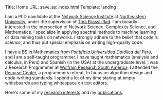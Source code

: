 Title: Home
URL:
save_as: index.html
Template: landing


I am a PhD candidate at the [Network Science
Institute](https://www.networkscienceinstitute.com/) at [Northeastern
University](https://www.northeastern.edu/), under the supervision of [Tina
Eliassi-Rad](http://eliassi.org/).  I am broadly interested in the intersection
of Network Science, Complexity Science, and Mathematics.  I specialize in
applying spectral methods to machine learning or data mining tasks on networks.
I strongly adhere to the belief that *code is science*, and thus put special
emphasis on writing high-quality code.

I have a BS in Mathematics from [*Pontificia Universidad Católica del
Perú*](http://www.pucp.edu.pe/), and I am a self-taught programmer.  I have
taught mathematics (analysis and calculus, in Perú) and Spanish (in the USA) at
the undergraduate level.  I was a Research Programmer at [Wolfram Research
South America](https://www.wolfram.com/).  I attended the [Recurse
Center](https://www.recurse.com), a programmers retreat, to focus on algorithm
design and code-writing standards.  I spend a lot of my time staring at empty
whiteboards and typing whitespace on text editors.

Here's some of my [research interests](/projects.html) and my
[publications](/science.html).
